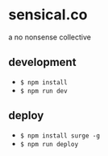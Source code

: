 # sensical.co

a no nonsense collective


## development
- `$ npm install`
- `$ npm run dev`

## deploy
- `$ npm install surge -g`
- `$ npm run deploy`
